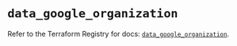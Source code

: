 # `data_google_organization`

Refer to the Terraform Registry for docs: [`data_google_organization`](https://registry.terraform.io/providers/hashicorp/google/6.39.0/docs/data-sources/organization).
